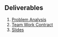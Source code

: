 ## Deliverables
1. [Problem Analysis](https://github.com/6170/cradles/blob/master/deliverables/problem-analysis.md)
2. [Team Work Contract](https://github.com/6170/cradles/blob/master/deliverables/team-work.md)
3. [Slides](http://6170.github.com/cradles/)